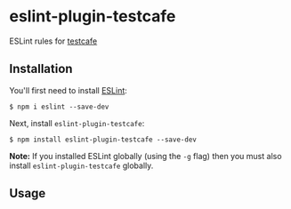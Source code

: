 # eslint-plugin-testcafe

ESLint rules for [testcafe](https://github.com/DevExpress/testcafe)

## Installation

You'll first need to install [ESLint](http://eslint.org):

```
$ npm i eslint --save-dev
```

Next, install `eslint-plugin-testcafe`:

```
$ npm install eslint-plugin-testcafe --save-dev
```

**Note:** If you installed ESLint globally (using the `-g` flag) then you must also install `eslint-plugin-testcafe` globally.

## Usage
